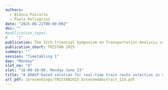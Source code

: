 ```yaml
---
authors:
  - Bianca Pascariu
  - Paola Pellegrini
date: "2025-06-22T00:00:00Z"
doi: ""
#publication_types:
#  - "1"
publication: The 12th Triennial Symposium on Transportation Analysis conference
publication_short: TRISTAN 2025
summary: ""
session: "Timetabling 1"
day: "Monday"
slot_no: "4"
slot: "16:00-18:00, Monday June 23"
title: "A GRASP-based solution for real-time train route selection in disturbed railway traffic"
url_pdf: /proceedings/TRISTAN2025_ExtendedAbstract_110.pdf
---
```

